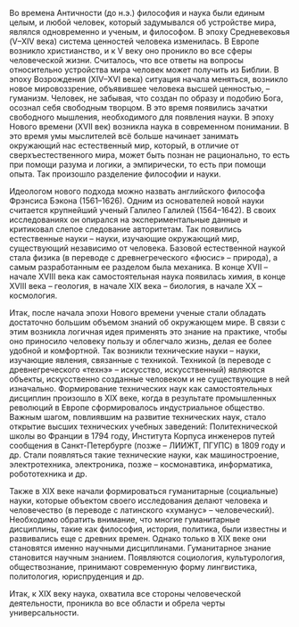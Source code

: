 Во времена Античности (до н.э.) философия и наука были единым целым, и любой человек, который задумывался об устройстве мира, являлся одновременно и ученым, и философом.
В эпоху Средневековья (V–XIV века) система ценностей человека изменилась. В Европе возникло христианство, и к V веку оно проникло во все сферы человеческой жизни. Считалось, что все ответы на вопросы относительно устройства мира человек может получить из Библии.
В эпоху Возрождения (XIV–XVI века) ситуация начала меняться, возникло новое мировоззрение, объявившее человека высшей ценностью, – гуманизм. Человек, не забывая, что создан по образу и подобию Бога, осознал себя свободным творцом. В это время появились зачатки свободного мышления, необходимого для появления науки.
В эпоху Нового времени (XVII век) возникла наука в современном понимании. В это время умы мыслителей всё больше начинает занимать окружающий нас естественный мир, который, в отличие от сверхъестественного мира, может быть познан не рационально, то есть при помощи разума и логики, а эмпирически, то есть при помощи опыта. Так произошло разделение философии и науки.

Идеологом нового подхода можно назвать английского философа Фрэнсиса Бэкона (1561–1626). Одним из основателей новой науки считается крупнейший ученый Галилео Галилей (1564–1642). В своих исследованиях он опирался на экспериментальные данные и критиковал слепое следование авторитетам. Так появились естественные науки – науки, изучающие окружающий мир, существующий независимо от человека. Базовой естественной наукой стала физика (в переводе с древнегреческого «фюсис» – природа), а самым разработанным ее разделом была механика. В конце XVII – начале XVIII века как самостоятельная наука появилась химия, в конце XVIII века – геология, в начале XIX века – биология, в начале XX – космология.

Итак, после начала эпохи Нового времени ученые стали обладать достаточно большим объемом знаний об окружающем мире. В связи с этим возникла логичная идея применять это знание на практике, чтобы оно приносило человеку пользу и облегчало жизнь, делая ее более удобной и комфортной. Так возникли технические науки – науки, изучающие явления, связанные с техникой. Техникой (в переводе с древнегреческого «технэ» – искусство, искусственный) являются объекты, искусственно созданные человеком и не существующие в ней изначально. Формирование технических наук как самостоятельных дисциплин произошло в XIX веке, когда в результате промышленных революций в Европе сформировалось индустриальное общество. Важным шагом, повлиявшим на развитие технических наук, стало открытие высших технических учебных заведений: Политехнической школы во Франции в 1794 году, Института Корпуса инженеров путей сообщения в Санкт-Петербурге (позже – ЛИИЖТ, ПГУПС) в 1809 году и др. Стали появляться такие технические науки, как машиностроение, электротехника, электроника, позже – космонавтика, информатика, робототехника и др.

Также в XIX веке начали формироваться гуманитарные (социальные) науки, которые объектом своего исследования делают человека и человечество (в переводе с латинского «хуманус» – человеческий). Необходимо обратить внимание, что многие гуманитарные дисциплины, такие как философия, история, политика, были известны и развивались еще с древних времен. Однако только в XIX веке они становятся именно научными дисциплинами. Гуманитарное знание становится научным знанием. Появляются социология, культурология, обществознание, принимают современную форму лингвистика, политология, юриспруденция и др.

Итак, к XIX веку наука, охватила все стороны человеческой деятельности, проникла во все области и обрела черты универсальности.
